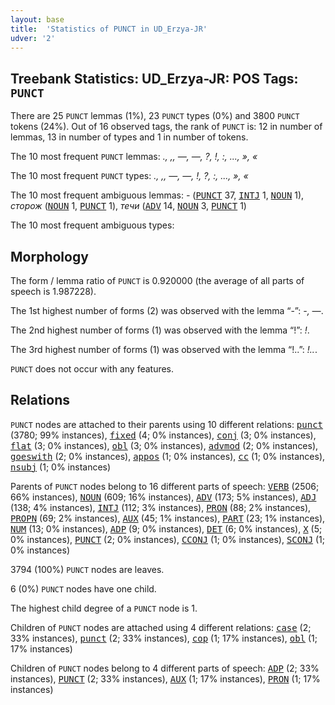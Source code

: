 ```yaml
---
layout: base
title:  'Statistics of PUNCT in UD_Erzya-JR'
udver: '2'
---
```


## Treebank Statistics: UD_Erzya-JR: POS Tags: `PUNCT`

There are 25 `PUNCT` lemmas (1%), 23 `PUNCT` types (0%) and 3800 `PUNCT` tokens (24%).
Out of 16 observed tags, the rank of `PUNCT` is: 12 in number of lemmas, 13 in number of types and 1 in number of tokens.

The 10 most frequent `PUNCT` lemmas: <em>., ,, —, ―, ?, !, :, ..., », «</em>

The 10 most frequent `PUNCT` types:  <em>., ,, —, ―, !, ?, :, ..., », «</em>

The 10 most frequent ambiguous lemmas: <em>-</em> (<tt><a href="myv_jr-pos-PUNCT.html">PUNCT</a></tt> 37, <tt><a href="myv_jr-pos-INTJ.html">INTJ</a></tt> 1, <tt><a href="myv_jr-pos-NOUN.html">NOUN</a></tt> 1), <em>сторож</em> (<tt><a href="myv_jr-pos-NOUN.html">NOUN</a></tt> 1, <tt><a href="myv_jr-pos-PUNCT.html">PUNCT</a></tt> 1), <em>течи</em> (<tt><a href="myv_jr-pos-ADV.html">ADV</a></tt> 14, <tt><a href="myv_jr-pos-NOUN.html">NOUN</a></tt> 3, <tt><a href="myv_jr-pos-PUNCT.html">PUNCT</a></tt> 1)

The 10 most frequent ambiguous types:  



## Morphology

The form / lemma ratio of `PUNCT` is 0.920000 (the average of all parts of speech is 1.987228).

The 1st highest number of forms (2) was observed with the lemma “-”: <em>-, ―</em>.

The 2nd highest number of forms (1) was observed with the lemma “!”: <em>!</em>.

The 3rd highest number of forms (1) was observed with the lemma “!..”: <em>!..</em>.

`PUNCT` does not occur with any features.


## Relations

`PUNCT` nodes are attached to their parents using 10 different relations: <tt><a href="myv_jr-dep-punct.html">punct</a></tt> (3780; 99% instances), <tt><a href="myv_jr-dep-fixed.html">fixed</a></tt> (4; 0% instances), <tt><a href="myv_jr-dep-conj.html">conj</a></tt> (3; 0% instances), <tt><a href="myv_jr-dep-flat.html">flat</a></tt> (3; 0% instances), <tt><a href="myv_jr-dep-obl.html">obl</a></tt> (3; 0% instances), <tt><a href="myv_jr-dep-advmod.html">advmod</a></tt> (2; 0% instances), <tt><a href="myv_jr-dep-goeswith.html">goeswith</a></tt> (2; 0% instances), <tt><a href="myv_jr-dep-appos.html">appos</a></tt> (1; 0% instances), <tt><a href="myv_jr-dep-cc.html">cc</a></tt> (1; 0% instances), <tt><a href="myv_jr-dep-nsubj.html">nsubj</a></tt> (1; 0% instances)

Parents of `PUNCT` nodes belong to 16 different parts of speech: <tt><a href="myv_jr-pos-VERB.html">VERB</a></tt> (2506; 66% instances), <tt><a href="myv_jr-pos-NOUN.html">NOUN</a></tt> (609; 16% instances), <tt><a href="myv_jr-pos-ADV.html">ADV</a></tt> (173; 5% instances), <tt><a href="myv_jr-pos-ADJ.html">ADJ</a></tt> (138; 4% instances), <tt><a href="myv_jr-pos-INTJ.html">INTJ</a></tt> (112; 3% instances), <tt><a href="myv_jr-pos-PRON.html">PRON</a></tt> (88; 2% instances), <tt><a href="myv_jr-pos-PROPN.html">PROPN</a></tt> (69; 2% instances), <tt><a href="myv_jr-pos-AUX.html">AUX</a></tt> (45; 1% instances), <tt><a href="myv_jr-pos-PART.html">PART</a></tt> (23; 1% instances), <tt><a href="myv_jr-pos-NUM.html">NUM</a></tt> (13; 0% instances), <tt><a href="myv_jr-pos-ADP.html">ADP</a></tt> (9; 0% instances), <tt><a href="myv_jr-pos-DET.html">DET</a></tt> (6; 0% instances), <tt><a href="myv_jr-pos-X.html">X</a></tt> (5; 0% instances), <tt><a href="myv_jr-pos-PUNCT.html">PUNCT</a></tt> (2; 0% instances), <tt><a href="myv_jr-pos-CCONJ.html">CCONJ</a></tt> (1; 0% instances), <tt><a href="myv_jr-pos-SCONJ.html">SCONJ</a></tt> (1; 0% instances)

3794 (100%) `PUNCT` nodes are leaves.

6 (0%) `PUNCT` nodes have one child.

The highest child degree of a `PUNCT` node is 1.

Children of `PUNCT` nodes are attached using 4 different relations: <tt><a href="myv_jr-dep-case.html">case</a></tt> (2; 33% instances), <tt><a href="myv_jr-dep-punct.html">punct</a></tt> (2; 33% instances), <tt><a href="myv_jr-dep-cop.html">cop</a></tt> (1; 17% instances), <tt><a href="myv_jr-dep-obl.html">obl</a></tt> (1; 17% instances)

Children of `PUNCT` nodes belong to 4 different parts of speech: <tt><a href="myv_jr-pos-ADP.html">ADP</a></tt> (2; 33% instances), <tt><a href="myv_jr-pos-PUNCT.html">PUNCT</a></tt> (2; 33% instances), <tt><a href="myv_jr-pos-AUX.html">AUX</a></tt> (1; 17% instances), <tt><a href="myv_jr-pos-PRON.html">PRON</a></tt> (1; 17% instances)

